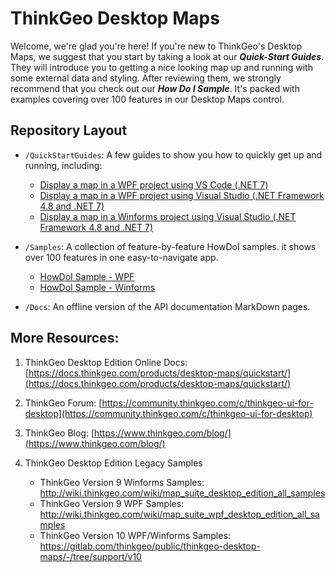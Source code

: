 # ThinkGeo Desktop Maps

Welcome, we're glad you're here!  If you're new to ThinkGeo's Desktop Maps, we suggest that you start by taking a look at our **_Quick-Start Guides_**. They will introduce you to getting a nice looking map up and running with some external data and styling.  After reviewing them, we strongly recommend that you check out our **_How Do I Sample_**. It's packed with examples covering over 100 features in our Desktop Maps control.

## Repository Layout

- `/QuickStartGuides`: A few guides to show you how to quickly get up and running, including: 

    - [Display a map in a WPF project using VS Code (.NET 7)](./QuickStartGuides/QuickStartGuide_WPF_VSCode.md)
    - [Display a map in a WPF project using Visual Studio (.NET Framework 4.8 and .NET 7)](./QuickStartGuides/QuickStartGuide_WPF_VS.md)
    - [ Display a map in a Winforms project using Visual Studio (.NET Framework 4.8 and .NET 7)](./QuickStartGuides/QuickStartGuide_Winforms_VS.md)

- `/Samples`: A collection of feature-by-feature HowDoI samples. it shows over 100  features in one easy-to-navigate app.
    - [HowDoI Sample - WPF](https://gitlab.com/thinkgeo/public/thinkgeo-desktop-maps/-/tree/master/samples/wpf/HowDoISample)
    - [HowDoI Sample - Winforms](https://gitlab.com/thinkgeo/public/thinkgeo-desktop-maps/-/tree/master/samples/wpf/HowDoISample)


- `/Docs`: An offline version of the API documentation MarkDown pages.


## More Resources:
1. ThinkGeo Desktop Edition Online Docs: [https://docs.thinkgeo.com/products/desktop-maps/quickstart/](https://docs.thinkgeo.com/products/desktop-maps/quickstart/)
    
2. ThinkGeo Forum: [https://community.thinkgeo.com/c/thinkgeo-ui-for-desktop](https://community.thinkgeo.com/c/thinkgeo-ui-for-desktop)
        
3.  ThinkGeo Blog: [https://www.thinkgeo.com/blog/](https://www.thinkgeo.com/blog/) 

6. ThinkGeo Desktop Edition Legacy Samples
   - ThinkGeo Version 9 Winforms Samples: http://wiki.thinkgeo.com/wiki/map_suite_desktop_edition_all_samples
   - ThinkGeo Version 9 WPF Samples: http://wiki.thinkgeo.com/wiki/map_suite_wpf_desktop_edition_all_samples
   - ThinkGeo Version 10 WPF/Winforms Samples: https://gitlab.com/thinkgeo/public/thinkgeo-desktop-maps/-/tree/support/v10



